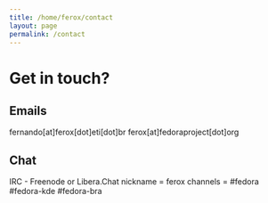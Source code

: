 ```yaml
---
title: /home/ferox/contact
layout: page
permalink: /contact
---
```


# Get in touch?

## Emails
fernando[at]ferox[dot]eti[dot]br
ferox[at]fedoraproject[dot]org<br/>

## Chat
IRC - Freenode or Libera.Chat
nickname = ferox
channels = #fedora #fedora-kde #fedora-bra